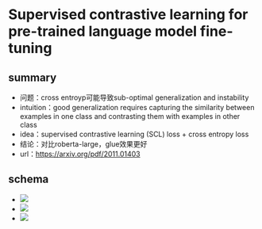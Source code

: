 # Supervised contrastive learning for pre-trained language model fine-tuning
## summary
- 问题：cross entroyp可能导致sub-optimal generalization and instability
- intuition：good generalization requires capturing the similarity between examples in one class and contrasting them with examples in other class
- idea：supervised contrastive learning (SCL) loss + cross entropy loss
- 结论：对比roberta-large，glue效果更好
- url：https://arxiv.org/pdf/2011.01403

## schema
- ![](https://latex.codecogs.com/svg.latex?L=(1-\lambda)%20\cdot%20L_{CE}%20+%20\lambda%20L_{SCL})
- ![](https://latex.codecogs.com/svg.latex?L_{CE}%20=%20-\frac{1}{N}%20\sum_{i=1}^{N}y_i%20\cdot%20\log(\hat{y_i})%20+%20(1-y_i)%20\cdot%20\log(1-\hat{y_i}))
- ![](https://latex.codecogs.com/svg.latex?L_{SCL}%20=%20\sum_{i=1}^{N}-\frac{1}{N_{y_i}-1}%20\sum_{j=1}^{N}%20\mathbf{1_{i%20\neq%20j}}%20\mathbf{1_{y_i%20\neq%20y_j}}%20\log\frac{\exp(\Phi(x_i)%20\cdot%20\Phi(x_j)%20/%20\tau)}{\sum_{k=1}^{N}\mathbf{1_{i%20\neq%20k}}\exp(\Phi(x_i)%20\cdot%20\Phi(x_k)%20/%20\tau)})
